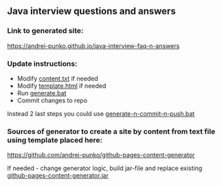 ## Java interview questions and answers

### Link to generated site:

https://andrei-punko.github.io/java-interview-faq-n-answers

### Update instructions:
- Modify [content.txt](content.txt) if needed
- Modify [template.html](template.html) if needed
- Run [generate.bat](generate.bat)
- Commit changes to repo

Instead 2 last steps you could use [generate-n-commit-n-push.bat](generate-n-commit-n-push.bat)

### Sources of generator to create a site by content from text file using template placed here:

https://github.com/andrei-punko/github-pages-content-generator

If needed - change generator logic, build jar-file and replace existing [github-pages-content-generator.jar](github-pages-content-generator.jar)
